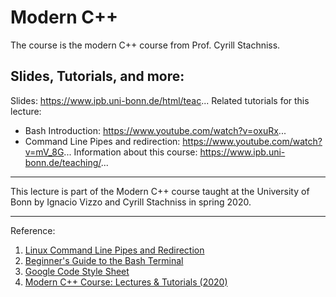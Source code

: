 <!--
 * @Author: Jingsheng Lyu
 * @Date: 2021-01-17 23:46:19
 * @LastEditors: Jingsheng Lyu
 * @LastEditTime: 2021-01-18 00:41:11
 * @FilePath: /ModernCpp/README.md
 * @Github: https://github.com/jingshenglyu
 * @Web: https://jingshenglyu.github.io/
 * @E-Mail: jingshenglyu@gmail.com
-->




# Modern C++
The course is the modern C++ course from Prof. Cyrill Stachniss.

Slides, Tutorials, and more:
---
Slides: https://www.ipb.uni-bonn.de/html/teac...
Related tutorials for this lecture:
 - Bash Introduction: https://www.youtube.com/watch?v=oxuRx...
 - Command Line Pipes and redirection: https://www.youtube.com/watch?v=mV_8G...
Information about this course: https://www.ipb.uni-bonn.de/teaching/...

---

This lecture is part of the Modern C++ course taught at the University of Bonn by Ignacio Vizzo and Cyrill Stachniss in spring 2020.

---
Reference:
1. [Linux Command Line Pipes and Redirection](https://www.youtube.com/watch?v=mV_8GbzwZMM)
2. [Beginner's Guide to the Bash Terminal](https://www.youtube.com/watch?v=oxuRxtrO2Ag)
3. [Google Code Style Sheet](https://google.github.io/styleguide/cppguide.html)
4. [Modern C++ Course: Lectures & Tutorials (2020)](https://www.ipb.uni-bonn.de/cpp-course-2020/)